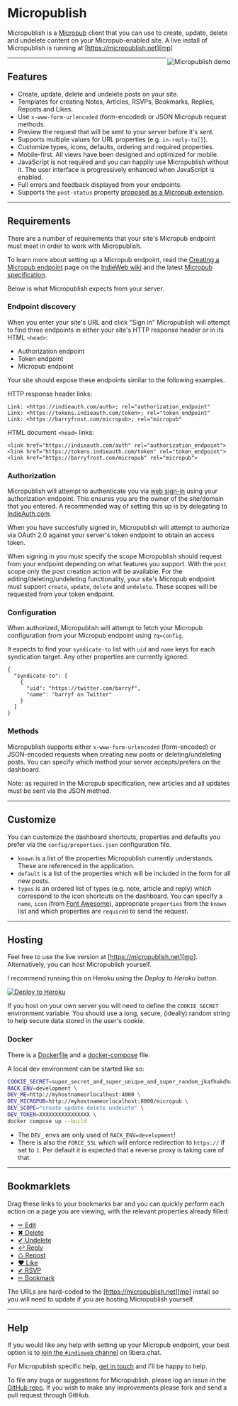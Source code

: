 # Micropublish

Micropublish is a [Micropub][] client that you can use to create, update,
delete and undelete content on your Micropub-enabled site.
A live install of Micropublish is running at [https://micropublish.net][mp]

<img align="right"
src="https://barryf.s3-eu-west-1.amazonaws.com/micropublish-demo.gif"
alt="Micropublish demo">

---

## Features

- Create, update, delete and undelete posts on your site.
- Templates for creating Notes, Articles, RSVPs, Bookmarks, Replies, Reposts
  and Likes.
- Use `x-www-form-urlencoded` (form-encoded) or JSON Micropub request methods.
- Preview the request that will be sent to your server before it's sent.
- Supports multiple values for URL properties (e.g. `in-reply-to[]`).
- Customize types, icons, defaults, ordering and required properties.
- Mobile-first. All views have been designed and optimized for mobile.
- JavaScript is not required and you can happily use Micropublish without it.
  The user interface is progressively enhanced when JavaScript is enabled.
- Full errors and feedback displayed from your endpoints.
- Supports the `post-status` property
  [proposed as a Micropub extension][post-status].

---

## Requirements

There are a number of requirements that your site's Micropub endpoint must meet
in order to work with Micropublish.

To learn more about setting up a Micropub
endpoint, read the
[Creating a Micropub endpoint][micropub-endpoint] page on the
[IndieWeb wiki][indieweb] and the latest [Micropub specification][micropub].

Below is what Micropublish expects from your server.


### Endpoint discovery

When you enter your site's URL and click "Sign in" Micropublish will attempt to
find three endpoints in either your site's HTTP response header or in its
HTML `<head>`:

- Authorization endpoint
- Token endpoint
- Micropub endpoint

Your site should expose these endpoints similar to the following examples.

HTTP response header links:

    Link: <https://indieauth.com/auth>; rel="authorization_endpoint"
    Link: <https://tokens.indieauth.com/token>; rel="token_endpoint"
    Link: <https://barryfrost.com/micropub>; rel="micropub"

HTML document `<head>` links:

    <link href="https://indieauth.com/auth" rel="authorization_endpoint">
    <link href="https://tokens.indieauth.com/token" rel="token_endpoint">
    <link href="https://barryfrost.com/micropub" rel="micropub">

### Authorization

Micropublish will attempt to authenticate you via [web sign-in][signin] using
your authorization endpoint. This ensures you are the owner of the site/domain
that you entered. A recommended way of setting this up is by delegating to
[IndieAuth.com][].

When you have succesfully signed in, Micropublish will attempt to
authorize via OAuth 2.0 against your server's token endpoint to obtain an
access token.

When signing in you must specify the scope Micropublish should request from
your endpoint depending on what features you support. With the `post` scope
only the post creation action will be available.
For the editing/deleting/undeleting functionality,
your site's Micropub endpoint must support `create`, `update`, `delete` and
`undelete`. These scopes will be requested from your token endpoint.

### Configuration

When authorized, Micropublish will attempt to fetch your Micropub configuration
from your Micropub endpoint using `?q=config`.

It expects to find your `syndicate-to` list with `uid` and `name` keys for each
syndication target. Any other properties are currently ignored.

    {
      "syndicate-to": [
        {
          "uid": "https://twitter.com/barryf",
          "name": "barryf on Twitter"
        }
      ]
    }

### Methods

Micropublish supports either `x-www-form-urlencoded` (form-encoded) or
JSON-encoded requests when creating new posts or deleting/undeleting posts.
You can specify which method your server accepts/prefers on the dashboard.

Note: as required in the Micropub specification, new articles and all updates
must be sent via the JSON method.

---

## Customize

You can customize the dashboard shortcuts, properties and defaults you prefer
via the `config/properties.json` configuration file.

- `known` is a list of the properties Micropublish currently understands.
  These are referenced in the application.
- `default` is a list of the properties which will be included in the form
  for all new posts.
- `types` is an ordered list of types (e.g. note, article and reply) which
  correspond to the icon shortcuts on the dashboard. You can specify a `name`,
  `icon` (from [Font Awesome][fa]), appropriate `properties` from the `known`
  list and which properties are `required` to send the request.

---

## Hosting

Feel free to use the live version at [https://micropublish.net][mp].
Alternatively, you can host Micropublish yourself.

I recommend running this on Heroku using the _Deploy to Heroku_ button.

[![Deploy to Heroku](https://www.herokucdn.com/deploy/button.svg)](https://heroku.com/deploy?template=https://github.com/barryf/micropublish)

If you host on your own server you will need to define the `COOKIE_SECRET`
environment variable. You should use a long, secure, (ideally) random string
to help secure data stored in the user's cookie.

### Docker

There is a [Dockerfile](./Dockerfile) and a [docker-compose](./docker-compose.yml) file.

A local dev environment can be started like so:

```sh
COOKIE_SECRET=super_secret_and_super_unique_and_super_random_jkafhakdhaskhdakdncaskjhadljfaskdbnl \
RACK_ENV=development \
DEV_ME=http://myhostnameorlocalhost:4000 \
DEV_MICROPUB=http://myhostnameorlocalhost:8000/micropub \
DEV_SCOPE="create update delete undelete" \
DEV_TOKEN=XXXXXXXXXXXXXXXX \
docker compose up --build
```

- The `DEV_` envs are only used of `RACK_ENV=development`!
- There is also the `FORCE_SSL` which will enforce redirection to `https://` if set to `1`.
  Per default it is expected that a reverse proxy is taking care of that.

---

## Bookmarklets

Drag these links to your bookmarks bar and you can quickly perform each action
on a page you are viewing, with the relevant properties already filled:

- <a class="badge" href="javascript:window.location='https://micropublish.net/edit?url='+encodeURIComponent(location.href);">✏︎ Edit</a>
- <a class="badge" href="javascript:window.location='https://micropublish.net/delete?url='+encodeURIComponent(location.href);">✖︎ Delete</a>
- <a class="badge" href="javascript:window.location='https://micropublish.net/undelete?url='+encodeURIComponent(location.href);">✔︎ Undelete</a>
- <a class="badge" href="javascript:window.location='https://micropublish.net/new/h-entry/reply?in-reply-to='+encodeURIComponent(location.href)+'&content='+encodeURIComponent(window.getSelection());">↩ Reply</a>
- <a class="badge" href="javascript:window.location='https://micropublish.net/new/h-entry/repost?repost-of='+encodeURIComponent(location.href);">♺ Repost</a>
- <a class="badge" href="javascript:window.location='https://micropublish.net/new/h-entry/like?like-of='+encodeURIComponent(location.href);">❤ Like</a>
- <a class="badge" href="javascript:window.location='https://micropublish.net/new/h-entry/rsvp?in-reply-to='+encodeURIComponent(location.href);">✔︎ RSVP</a>
- <a class="badge" href="javascript:window.location='https://micropublish.net/new/h-entry/bookmark?bookmark-of='+encodeURIComponent(location.href)+'&name='+encodeURIComponent(document.title)+'&content='+encodeURIComponent(window.getSelection());">✂ Bookmark</a>

The URLs are hard-coded to the [https://micropublish.net][mp] install so you
will need to update if you are hosting Micropublish yourself.

---

## Help

If you would like any help with setting up your Micropub endpoint, your best
option is to
[join the `#indieweb` channel][irc] on libera.chat.

For Micropublish specific help, [get in touch][bfcontact] and I'll be happy
to help.

To file any bugs or suggestions for Micropublish, please log an issue in the
[GitHub repo][repo]. If you wish to make any improvements please fork and send
a pull request through GitHub.


[micropub]: https://micropub.net
[indieauth.com]: https://indieauth.com
[micropub-endpoint]: https://indieweb.org/micropub-endpoint
[indieweb]: https://indieweb.org
[fa]: http://fontawesome.io/
[signin]: http://indieweb.org/How_to_set_up_web_sign-in_on_your_own_domain
[repo]: https://github.com/barryf/micropublish
[irc]: http://indieweb.org/IRC
[bf]: https://barryfrost.com
[bfcontact]: https://barryfrost.com/contact
[mp]: https://micropublish.net
[post-status]: https://indieweb.org/Micropub-extensions#Post_Status
